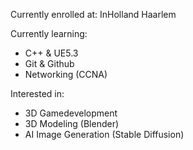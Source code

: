 Currently enrolled at: InHolland Haarlem

Currently learning:
<ul>
  <li>C++ & UE5.3 </li>
  <li>Git & Github</li>
  <li>Networking (CCNA)</li>
</ul>

Interested in:
<ul>
  <li>3D Gamedevelopment </li>
  <li>3D Modeling (Blender)</li>
  <li>AI Image Generation (Stable Diffusion)</li>
</ul>

<!--
**Zhalmor/Zhalmor** is a ✨ _special_ ✨ repository because its `README.md` (this file) appears on your GitHub profile.

Here are some ideas to get you started:

- 🔭 I’m currently working on ...
- 🌱 I’m currently learning ...
- 👯 I’m looking to collaborate on ...
- 🤔 I’m looking for help with ...
- 💬 Ask me about ...
- 📫 How to reach me: ...
- 😄 Pronouns: ...
- ⚡ Fun fact: ...
-->
